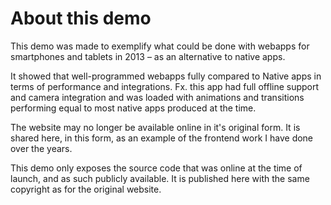 # About this demo

This demo was made to exemplify what could be done with webapps for smartphones and tablets in 2013 – as an alternative to native apps. 

It showed that well-programmed webapps fully compared to Native apps in terms of performance and integrations. Fx. this app had full offline support and camera integration and was loaded with animations and transitions performing equal to most native apps produced at the time.

The website may no longer be available online in it's original form. It is shared here, in this form, as an example of the frontend work I have done over the years.

This demo only exposes the source code that was online at the time of launch, and as such publicly available. 
It is published here with the same copyright as for the original website.